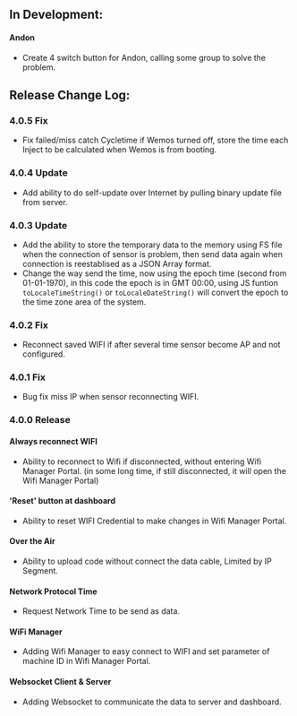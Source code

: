 ## In Development:
#### Andon
- Create 4 switch button for Andon, calling some group to solve the problem.

## Release Change Log:

### 4.0.5 Fix
- Fix failed/miss catch Cycletime if Wemos turned off, store the time each Inject to be calculated when Wemos is from booting.

### 4.0.4 Update
- Add ability to do self-update over Internet by pulling binary update file from server.

### 4.0.3 Update
- Add the ability to store the temporary data to the memory using FS file when the connection of sensor is problem, then send data again when connection is reestablised as a JSON Array format.  
- Change the way send the time, now using the epoch time (second from 01-01-1970), in this code the epoch is in GMT 00:00, using JS funtion `toLocaleTimeString()` or `toLocaleDateString()` will convert the epoch to the time zone area of the system.

### 4.0.2 Fix
- Reconnect saved WIFI if after several time sensor become AP and not configured.

### 4.0.1 Fix
- Bug fix miss IP when sensor reconnecting WIFI.

### 4.0.0 Release
#### Always reconnect WIFI
- Ability to reconnect to Wifi if disconnected, without entering Wifi Manager Portal. (in some long time, if still disconnected, it will open the Wifi Manager Portal)

#### 'Reset' button at dashboard
- Ability to reset WIFI Credential to make changes in Wifi Manager Portal.

#### Over the Air
- Ability to upload code without connect the data cable, Limited by IP Segment.

#### Network Protocol Time
- Request Network Time to be send as data.

#### WiFi Manager
- Adding Wifi Manager to easy connect to WIFI and set parameter of machine ID in Wifi Manager Portal.

#### Websocket Client & Server
- Adding Websocket to communicate the data to server and dashboard.
